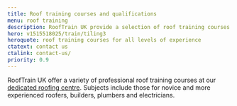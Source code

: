 ```yaml
---
title: Roof training courses and qualifications
menu: roof training
description: RoofTrain UK provide a selection of roof training courses for professional roofers new to the industry or with many years experience.
hero: v1515518025/train/tiling3
heroquote: roof training courses for all levels of experience
ctatext: contact us
ctalink: contact-us/
priority: 0.9
---
```


RoofTrain UK offer a variety of professional roof training courses at our [dedicated roofing centre]([root]about-us/roof-training-centre/). Subjects include those for novice and more experienced roofers, builders, plumbers and electricians.
